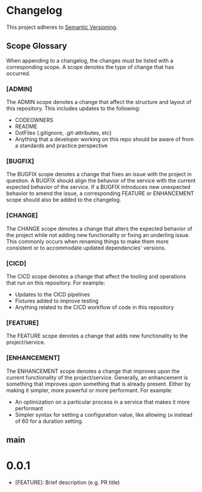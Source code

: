 # Changelog

This project adheres to [Semantic Versioning](http://semver.org/).

## Scope Glossary

When appending to a changelog, the changes must be listed with a corresponding scope. A scope denotes the type of change that has occurred.

### [ADMIN]

The ADMIN scope denotes a change that affect the structure and layout of this repository. This includes updates to the following:

- CODEOWNERS
- README
- DotFiles (.gitignore, .git-attributes, etc)
- Anything that a developer working on this repo should be aware of from a standards and practice perspective

### [BUGFIX]

The BUGFIX scope denotes a change that fixes an issue with the project in question. A BUGFIX should align the behavior of the service with the current expected behavior of the service. If a BUGFIX introduces new unexpected behavior to amend the issue, a corresponding FEATURE or ENHANCEMENT scope should also be added to the changelog.

### [CHANGE]

The CHANGE scope denotes a change that alters the expected behavior of the project while not adding new functionality or fixing an underling issue. This commonly occurs when renaming things to make them more consistent or to accommodate updated dependencies' versions.

### [CICD]

The CICD scope denotes a change that affect the tooling and operations that run on this repository. For example:

- Updates to the CICD pipelines
- Fixtures added to improve testing
- Anything related to the CICD workflow of code in this repository

### [FEATURE]

The FEATURE scope denotes a change that adds new functionality to the project/service.

### [ENHANCEMENT]

The ENHANCEMENT scope denotes a change that improves upon the current functionality of the project/service. Generally, an enhancement is something that improves upon something that is already present. Either by making it simpler, more powerful or more performant. For example:

- An optimization on a particular process in a service that makes it more performant
- Simpler syntax for setting a configuration value, like allowing `1m` instead of 60 for a duration setting.


## main


# 0.0.1
- [FEATURE]: Brief description (e.g. PR title)
